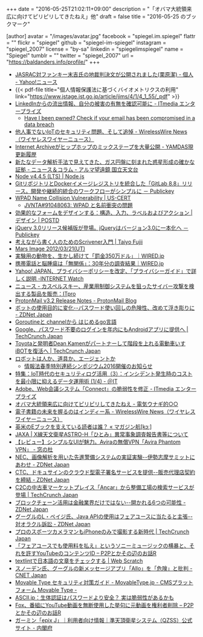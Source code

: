 +++
date = "2016-05-25T21:02:11+09:00"
description = "「オバマ大統領来広に向けてピリピリしてきたねえ」他"
draft = false
title = "2016-05-25 のブックマーク"

[author]
  avatar = "/images/avatar.jpg"
  facebook = "spiegel.im.spiegel"
  flattr = ""
  flickr = "spiegel"
  github = "spiegel-im-spiegel"
  instagram = "spiegel_2007"
  license = "by-sa"
  linkedin = "spiegelimspiegel"
  name = "Spiegel"
  tumblr = ""
  twitter = "spiegel_2007"
  url = "https://baldanders.info/profile/"
+++

- [JASRAC対ファンキー末吉氏の地裁判決文が公開されました(栗原潔) - 個人 - Yahoo!ニュース](http://bylines.news.yahoo.co.jp/kuriharakiyoshi/20160525-00058033/)
- {{< pdf-file title="個人情報保護法に基づくバイオメトリクスの利用" link="https://www.jstage.jst.go.jp/article/jims/4/1/4_1_55/_pdf" >}}
- [LinkedInからの流出情報、自分の被害の有無を確認可能に - ITmedia エンタープライズ](http://www.itmedia.co.jp/enterprise/articles/1605/25/news073.html)
    - [Have I been pwned? Check if your email has been compromised in a data breach](https://haveibeenpwned.com/)
- [他人事でないIoTのセキュリティ問題、そして追悼 - WirelessWire News（ワイヤレスワイヤーニュース）](https://wirelesswire.jp/2016/05/53331/)
- [Internet Archiveがヒップホップのミックステープを大量公開 - YAMDAS現更新履歴](http://d.hatena.ne.jp/yomoyomo/20160525/mixtapearchives)
- [新たなデータ解析手法で見えてきた、ガス円盤に刻まれた惑星形成の確かな証拠 - ニュース＆コラム - アルマ望遠鏡 国立天文台](http://alma.mtk.nao.ac.jp/j/news/pressrelease/201605257930.html)
- [Node v4.4.5 (LTS) | Node.js](https://nodejs.org/en/blog/release/v4.4.5/)
- [GitリポジトリとDockerイメージレジストリを統合した「GitLab 8.8」リリース。開発や継続的統合のワークフローがシンプルに － Publickey](http://www.publickey1.jp/blog/16/gitdockergitlab_88.html)
- [WPAD Name Collision Vulnerability | US-CERT](https://www.us-cert.gov/ncas/alerts/TA16-144A)
    - [JVNTA#91048063: WPAD と名前衝突の問題](http://jvn.jp/ta/JVNTA91048063/)
- [効果的なフォームをデザインする：構造、入力、ラベルおよびアクション | デザイン | POSTD](http://postd.cc/designing-more-efficient-forms-structure-inputs-labels-and-actions/)
- [jQuery 3.0リリース候補版が登場。jQueryはバージョン3.0に一本化へ － Publickey](http://www.publickey1.jp/blog/16/jquery_30jquery30.html)
- [考えながら書く人のためのScrivener入門 | Taiyo Fujii](http://blog.taiyolab.com/scrivener-guidebook/)
- [Mars Image 2012/03/21(UT)](http://alpo-j.asahikawa-med.ac.jp/kk12/m120321z.htm)
- [実験用の動物を、生かし続けて「罰金350万ドル」｜WIRED.jp](http://wired.jp/2016/05/25/record-fine-for-animal-welfare/)
- [携帯電話と脳腫瘍は「無関係」：30年分の調査結果｜WIRED.jp](http://wired.jp/2016/05/25/no-link-between-mobile-phones/)
- [Yahoo! JAPAN、プライバシーポリシーを改定、「プライバシーガイド」で詳しく説明 -INTERNET Watch](http://internet.watch.impress.co.jp/docs/news/20160524_758877.html)
- [ニュース - カスペルスキー、産業用制御システムを狙ったサイバー攻撃を検出する製品を販売：ITpro](http://itpro.nikkeibp.co.jp/atcl/news/16/052501500/?rt=nocnt)
- [ProtonMail v3.2 Release Notes - ProtonMail Blog](https://protonmail.com/blog/protonmail-v3-2-release-notes/)
- [ボットの使用目的に変化--パスワード使い回しの危険性、改めて浮き彫りに - ZDNet Japan](http://japan.zdnet.com/article/35083092/)
- [Goroutineと channelから はじめるgo言語](http://www.slideshare.net/takuyaueda967/goroutine-channel-go)
- [Google、パスワード不要のログインを年内にもAndroidアプリに提供へ | TechCrunch Japan](https://jp.techcrunch.com/2016/05/24/20160523google-plans-to-bring-password-free-logins-to-android-apps-by-year-end/)
- [Toyotaと発明者Dean Kamenがパートナーして階段を上れる電動車いすiBOTを復活へ | TechCrunch Japan](https://jp.techcrunch.com/2016/05/24/20160523ibot-wheelchair/)
- [ロボットは人か、道具か、エージェントか](http://newswitch.jp/p/4761)
    - [情報法春季特別連続シンポジウム2016開催のお知らせ](http://in-law.jp/bn/2016/20160331-3.html)
- [特集：IoT時代のセキュリティログ活用（3）：インシデント発生時のコストを最小限に抑えるデータ運用術 (1/4) - ＠IT](http://www.atmarkit.co.jp/ait/articles/1605/23/news006.html)
- [Adobe、Web会議システム「Connect」の脆弱性を修正 - ITmedia エンタープライズ](http://www.itmedia.co.jp/enterprise/articles/1605/24/news054.html)
- [オバマ大統領来広に向けてピリピリしてきたねえ - 電気ウナギ的○○](http://blog.netandfield.com/shar/2016/05/post-2530.html)
- [電子書籍の未来を握るのはインディー系 - WirelessWire News（ワイヤレスワイヤーニュース）](https://wirelesswire.jp/2016/04/52669/)
- [英米のEブックを支えている読者は誰？ « マガジン航[kɔː]](https://magazine-k.jp/2016/05/24/beyond-cool-japan-06/)
- [JAXA | X線天文衛星ASTRO-H「ひとみ」異常事象調査報告書等について](http://www.jaxa.jp/press/2016/05/20160524_hitomi_j.html)
- [【レビュー】シンプルなUIが魅力。Aviraの無償VPN「Avira Phantom VPN」 - 窓の杜](http://www.forest.impress.co.jp/docs/review/20160524_758761.html)
- [NEC、画像解析を用いた先進警備システムの実証実験--伊勢志摩サミットにあわせ - ZDNet Japan](http://japan.zdnet.com/article/35083050/)
- [CTC、ドキュサインのクラウド型電子署名サービスを提供--販売代理店契約を締結 - ZDNet Japan](http://japan.zdnet.com/article/35083029/)
- [C2Cの中古車マーケットプレイス「Ancar」から整備工場の検索サービスが登場 | TechCrunch Japan](https://jp.techcrunch.com/2016/05/23/ancar-launch-car-maintenance-repea/)
- [ブロックチェーン活用は金融業界だけではない--開かれる6つの可能性 - ZDNet Japan](http://japan.zdnet.com/article/35082771/)
- [グーグルのL・ペイジ氏、Java APIの使用はフェアユースに当たると主張--対オラクル訴訟 - ZDNet Japan](http://japan.zdnet.com/article/35083040/)
- [プロのスポーツカメラマンもiPhoneのみで撮影する新時代 | TechCrunch Japan](https://jp.techcrunch.com/2016/05/24/20160523this-iphone-only-professional-photographer-is-the-future-of-sports-photography/)
- [「フェアユースでも使用料を払え」というソニーミュージックの横暴と、それを許すYouTubeのコンテンツID – P2Pとかその辺のお話R](http://p2ptk.org/copyright/350)
- [textlintで日本語の文章をチェックする | Web Scratch](http://efcl.info/2015/09/10/introduce-textlint/)
- [スノーデン氏、グーグルの新メッセージアプリ「Allo」を「危険」と批判 - CNET Japan](http://japan.cnet.com/news/service/35083036/)
- [Movable Type セキュリティ対策ガイド - MovableType.jp - CMSプラットフォーム Movable Type -](https://www.movabletype.jp/guide/movable-type-security-guide.html)
- [ASCII.jp：生体認証はパスワードより安全？ 実は脆弱性があるかも](http://ascii.jp/elem/000/001/166/1166584/)
- [Fox、番組にYouTube動画を無断使用した挙句に元動画を権利者削除 – P2Pとかその辺のお話R](http://p2ptk.org/copyright/346)
- [ガーミン「epix J」｜利用者向け情報｜準天頂衛星システム（QZSS）公式サイト - 内閣府](http://qzss.go.jp/usage/products/garmin_160522.html)
